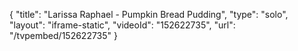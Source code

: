 {
    "title": "Larissa Raphael - Pumpkin Bread Pudding",
    "type": "solo",
    "layout": "iframe-static",
    "videoId": "152622735",
    "url": "\/tvpembed\/152622735"
}